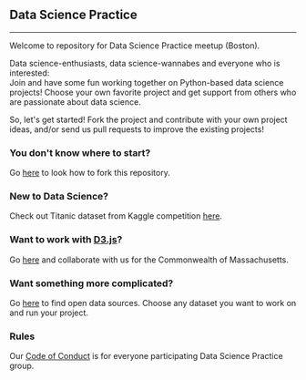 ## Data Science Practice

---

Welcome to repository for Data Science Practice meetup (Boston).

Data science-enthusiasts, data science-wannabes and everyone who is interested:
<br>Join and have some fun working together on Python-based data science projects! Choose your own favorite project and get support from others who are passionate about data science. 
<p>So, let's get started! Fork the project and contribute with your own project ideas, and/or send us pull requests to improve the existing projects!


### You don't know where to start?
Go <a href="./help/how_to_work_here.md">here</a> to look how to fork this repository.

### New to Data Science?
Check out Titanic dataset from Kaggle competition <a href="./projects/kaggle_titanic/README.md">here</a>.

### Want to work with <a href="https://d3js.org/">D3.js</a>?
Go <a href="./projects">here</a> and collaborate with us for the Commonwealth of Massachusetts.

### Want something more complicated?
Go <a href="./resources/open_datasets.md">here</a> to find open data sources. Choose any dataset you want to work on and run your project.

### Rules
<p>Our <a href="./help/code_of_conduct.md">Code of Conduct</a> is for everyone participating Data Science Practice group.